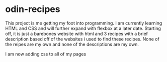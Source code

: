 # odin-recipes
This project is me getting my foot into programming. I am currently learning HTML and CSS and will further expand with flexbox at a later date. Starting off, it is just a barebones website with html  and 3 recipes with a brief description based off of the websites i used to find these recipes. None of the reipes are my own and none of the descriptions are my own.

I am now adding css to all of my pages